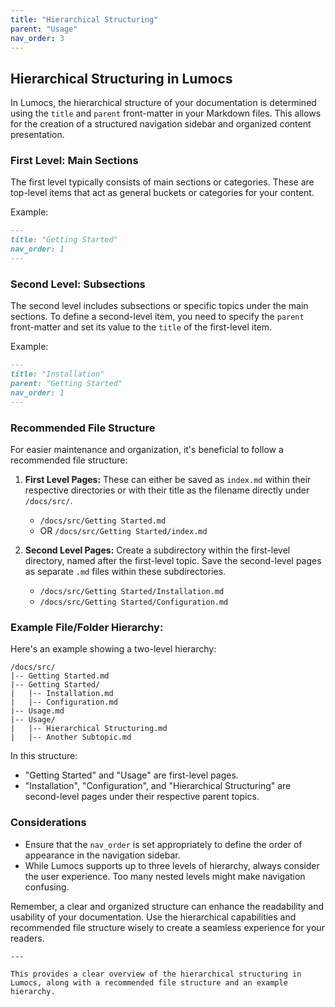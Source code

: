 ```yaml
---
title: "Hierarchical Structuring"
parent: "Usage"
nav_order: 3
---
```


## Hierarchical Structuring in Lumocs

In Lumocs, the hierarchical structure of your documentation is determined using the `title` and `parent` front-matter in your Markdown files. This allows for the creation of a structured navigation sidebar and organized content presentation.

### First Level: Main Sections

The first level typically consists of main sections or categories. These are top-level items that act as general buckets or categories for your content.

Example:

```markdown
---
title: "Getting Started"
nav_order: 1
---
````

### Second Level: Subsections

The second level includes subsections or specific topics under the main
sections. To define a second-level item, you need to specify the `parent`
front-matter and set its value to the `title` of the first-level item.

Example:

```markdown
---
title: "Installation"
parent: "Getting Started"
nav_order: 1
---
```

### Recommended File Structure

For easier maintenance and organization, it's beneficial to follow a recommended
file structure:

1. **First Level Pages:** These can either be saved as `index.md` within their
   respective directories or with their title as the filename directly under
   `/docs/src/`.

   - `/docs/src/Getting Started.md`
   - OR `/docs/src/Getting Started/index.md`

2. **Second Level Pages:** Create a subdirectory within the first-level
   directory, named after the first-level topic. Save the second-level pages as
   separate `.md` files within these subdirectories.

   - `/docs/src/Getting Started/Installation.md`
   - `/docs/src/Getting Started/Configuration.md`

### Example File/Folder Hierarchy:

Here's an example showing a two-level hierarchy:

```
/docs/src/
|-- Getting Started.md
|-- Getting Started/
|   |-- Installation.md
|   |-- Configuration.md
|-- Usage.md
|-- Usage/
|   |-- Hierarchical Structuring.md
|   |-- Another Subtopic.md
```

In this structure:

- "Getting Started" and "Usage" are first-level pages.
- "Installation", "Configuration", and "Hierarchical Structuring" are
  second-level pages under their respective parent topics.

### Considerations

- Ensure that the `nav_order` is set appropriately to define the order of
  appearance in the navigation sidebar.
- While Lumocs supports up to three levels of hierarchy, always consider the
  user experience. Too many nested levels might make navigation confusing.

Remember, a clear and organized structure can enhance the readability and
usability of your documentation. Use the hierarchical capabilities and
recommended file structure wisely to create a seamless experience for your
readers.

```
---

This provides a clear overview of the hierarchical structuring in Lumocs, along with a recommended file structure and an example hierarchy.
```
